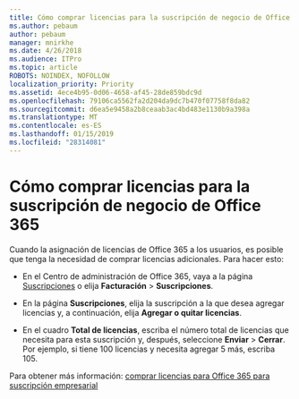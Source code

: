 ```yaml
---
title: Cómo comprar licencias para la suscripción de negocio de Office 365
ms.author: pebaum
author: pebaum
manager: mnirkhe
ms.date: 4/26/2018
ms.audience: ITPro
ms.topic: article
ROBOTS: NOINDEX, NOFOLLOW
localization_priority: Priority
ms.assetid: 4ece4b95-0d06-4658-af45-28de859bdc9d
ms.openlocfilehash: 79106ca5562fa2d204da9dc7b470f07758f8da82
ms.sourcegitcommit: d6ea5e9458a2b8ceaab3ac4bd483e1130b9a398a
ms.translationtype: MT
ms.contentlocale: es-ES
ms.lasthandoff: 01/15/2019
ms.locfileid: "28314081"
---
```

# <a name="how-to-buy-licenses-for-your-office-365-business-subscription"></a>Cómo comprar licencias para la suscripción de negocio de Office 365

Cuando la asignación de licencias de Office 365 a los usuarios, es posible que tenga la necesidad de comprar licencias adicionales. Para hacer esto:
  
- En el Centro de administración de Office 365, vaya a la página [Suscripciones]( https://go.microsoft.com/fwlink/p/?linkid=842054) o elija **Facturación** \> **Suscripciones**.
    
- En la página **Suscripciones**, elija la suscripción a la que desea agregar licencias y, a continuación, elija **Agregar o quitar licencias**.
    
- En el cuadro **Total de licencias**, escriba el número total de licencias que necesita para esta suscripción y, después, seleccione **Enviar** \> **Cerrar**. Por ejemplo, si tiene 100 licencias y necesita agregar 5 más, escriba 105.
    
Para obtener más información: [comprar licencias para Office 365 para suscripción empresarial](https://support.office.com/article/36081d8d-b3fa-4948-8c34-e217bba825e1)
  

